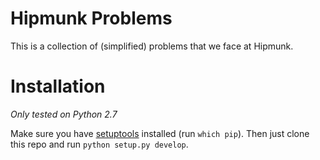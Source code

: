 # Hipmunk Problems
This is a collection of (simplified) problems that we face at Hipmunk.

# Installation

*Only tested on Python 2.7*

Make sure you have [setuptools](https://pypi.python.org/pypi/setuptools) installed (run `which pip`). Then just clone this repo and run `python setup.py develop`.
